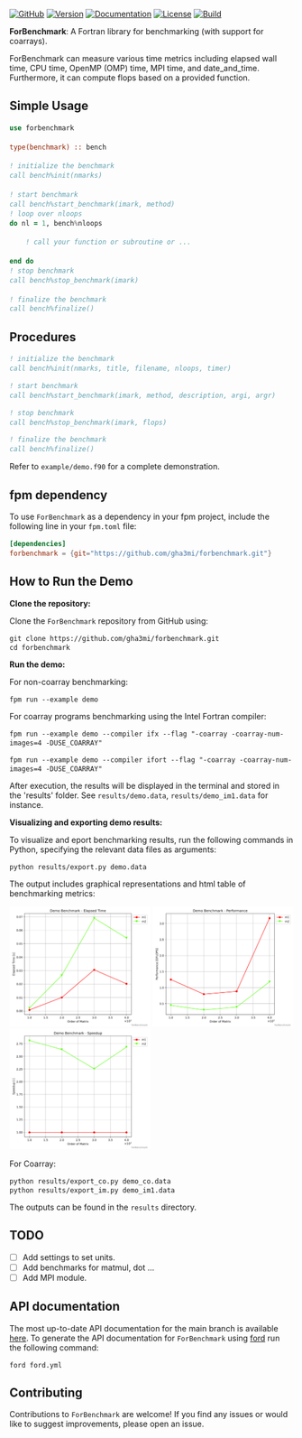 [![GitHub](https://img.shields.io/badge/GitHub-ForBenchmark-blue.svg?style=social&logo=github)](https://github.com/gha3mi/forbenchmark)
[![Version](https://img.shields.io/github/release/gha3mi/forbenchmark.svg)](https://github.com/gha3mi/forbenchmark/releases/latest)
[![Documentation](https://img.shields.io/badge/ford-Documentation%20-blueviolet.svg)](https://gha3mi.github.io/forbenchmark/)
[![License](https://img.shields.io/github/license/gha3mi/forbenchmark?color=green)](https://github.com/gha3mi/forbenchmark/blob/main/LICENSE)
[![Build](https://github.com/gha3mi/forbenchmark/actions/workflows/CI_test.yml/badge.svg)](https://github.com/gha3mi/forbenchmark/actions/workflows/CI_test.yml)

<!-- <img alt="ForBenchmark" src="https://github.com/gha3mi/forbenchmark/raw/main/media/logo.png" width="750"> -->

**ForBenchmark**: A Fortran library for benchmarking (with support for coarrays).

ForBenchmark can measure various time metrics including elapsed wall time, CPU time, OpenMP (OMP) time, MPI time, and date_and_time. Furthermore, it can compute flops based on a provided function.

## Simple Usage

```fortran
use forbenchmark

type(benchmark) :: bench

! initialize the benchmark
call bench%init(nmarks)

! start benchmark
call bench%start_benchmark(imark, method)
! loop over nloops
do nl = 1, bench%nloops

    ! call your function or subroutine or ...

end do
! stop benchmark
call bench%stop_benchmark(imark)

! finalize the benchmark
call bench%finalize()
```

## Procedures

```fortran
! initialize the benchmark
call bench%init(nmarks, title, filename, nloops, timer)
```

```fortran
! start benchmark
call bench%start_benchmark(imark, method, description, argi, argr)
```

```fortran
! stop benchmark
call bench%stop_benchmark(imark, flops)
```

```fortran
! finalize the benchmark
call bench%finalize()
```

Refer to `example/demo.f90` for a complete demonstration.

## fpm dependency

To use `ForBenchmark` as a dependency in your fpm project, include the following line in your `fpm.toml` file:

```toml
[dependencies]
forbenchmark = {git="https://github.com/gha3mi/forbenchmark.git"}
```

## How to Run the Demo

**Clone the repository:**

Clone the `ForBenchmark` repository from GitHub using:

```shell
git clone https://github.com/gha3mi/forbenchmark.git
cd forbenchmark
```

**Run the demo:**

For non-coarray benchmarking:

```shell
fpm run --example demo
```

For coarray programs benchmarking using the Intel Fortran compiler:

```shell
fpm run --example demo --compiler ifx --flag "-coarray -coarray-num-images=4 -DUSE_COARRAY"
```

```shell
fpm run --example demo --compiler ifort --flag "-coarray -coarray-num-images=4 -DUSE_COARRAY"
```

After execution, the results will be displayed in the terminal and stored in the 'results' folder. See `results/demo.data`, `results/demo_im1.data` for instance.

**Visualizing and exporting demo results:**

To visualize and eport benchmarking results, run the following commands in Python, specifying the relevant data files as arguments:

```shell
python results/export.py demo.data
```

The output includes graphical representations and html table of benchmarking metrics:

<img alt="demo_elapsed_time" src="https://github.com/gha3mi/forbenchmark/raw/main/results/demo_time.png" width="250"> <img alt="demo_performance" src="https://github.com/gha3mi/forbenchmark/raw/main/results/demo_perf.png" width="250"> <img alt="demo_speedup" src="https://github.com/gha3mi/forbenchmark/raw/main/results/demo_speedup.png" width="250">

For Coarray:

```shell
python results/export_co.py demo_co.data
python results/export_im.py demo_im1.data
```
The outputs can be found in the `results` directory.

## TODO
- [ ] Add settings to set units.
- [ ] Add benchmarks for matmul, dot ...
- [ ] Add MPI module.

## API documentation

The most up-to-date API documentation for the main branch is available
[here](https://gha3mi.github.io/forbenchmark/).
To generate the API documentation for `ForBenchmark` using
[ford](https://github.com/Fortran-FOSS-Programmers/ford) run the following
command:

```shell
ford ford.yml
```

## Contributing

Contributions to `ForBenchmark` are welcome!
If you find any issues or would like to suggest improvements, please open an issue.
